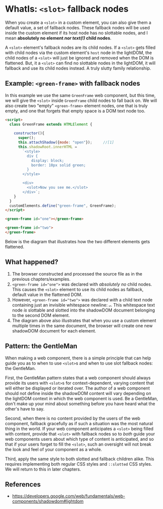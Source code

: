 # WhatIs: `<slot>` fallback nodes

When you create a `<slot>` in a custom element, you can also give them a default value, 
a set of fallback nodes.
These fallback nodes will be used inside the custom element if its host node has no slottable nodes,
and I mean **absolutely no element *nor text(!)* child nodes**.

A `<slot>` element's fallback nodes are its child nodes.
If a `<slot>` gets filled with child nodes via the custom element's `host` node in the lightDOM, 
the child nodes of a `<slot>` will just be ignored and removed when the DOM is flattened.
But, it a `<slot>` can find no slottable nodes in the lightDOM, it will fallback and use its
child nodes instead. A truly slutty family relationship.

## Example: `<green-frame>` with fallback nodes

In this example we use the same `GreenFrame` web component,
but this time, we will give the `<slot>` inside `GreenFrame` child nodes to
fall back on.
We will also create two "empty" `<green-frame>` element nodes, 
one that is truly empty, and one that forgets that empty space is a DOM text node too.

```html
<script>
  class GreenFrame extends HTMLElement {       
    
    constructor(){
      super();
      this.attachShadow({mode: "open"});     //[1]
      this.shadowRoot.innerHTML =             
        `<style>
          div {
            display: block;                                  
            border: 10px solid green;
          }
        </style>

        <div>
          <slot>Now you see me.</slot>
        </div>`;
    }
  }
  customElements.define("green-frame", GreenFrame);
</script>

<green-frame id="one"></green-frame>

<green-frame id="two">
</green-frame>
```

Below is the diagram that illustrates how the two different elements gets flattened.


## What happened?

1. The browser constructed and processed the source file as in the previous chapters/examples.
2. `<green-frame id="one">` was declared with *absolutely no* child nodes.
   This causes the `<slot>` element to use its child nodes as fallback, default value in the flattened DOM.
3. However, `<green-frame id="two">` was declared *with* a child text node 
   containing just an invisible whitespace newline: `↵`.
   This whitespace text node *is* slottable and slotted into the shadowDOM document belonging to the second
   DOM element.
4. The diagram above also illustrates that when you use a custom element multiple times 
   in the same document, the browser will create one new shadowDOM document for each element.

## Pattern: the GentleMan

When making a web component, there is a simple principle that can help guide you as to when to 
use `<slot>`s and when to use slot fallback nodes: the GentleMan.

First, the GentleMan pattern states that a web component should always provide its users 
with `<slot>`s for context-dependent, varying content that will either be displayed or iterated over.
The author of a web component should not define inside the shadowDOM content will vary depending
on the lightDOM context in which the web component is used. Be a GentleMan, don't make up your mind 
about something before you have heard what the other's have to say.

Second, when there is no content provided by the users of the web component, fallback gracefully as if 
such a situation was the most natural thing in the world.
If your web component anticipates a `<slot>` being filled with content, provide that `<slot>` with 
fallback nodes so to *both* guide your web components users about which type of content is anticipated,
and so that if your users forget to fill the `<slot>`, such an oversight will not break the look and
feel of your component as a whole.

Third, apply the same style to both slotted and fallback children alike. This requires implementing
both regular CSS styles and `::slotted` CSS styles. We will return to this in later chapters.

## References
 * https://developers.google.com/web/fundamentals/web-components/shadowdom#lightdom
